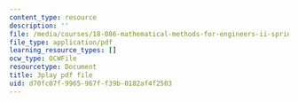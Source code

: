 ```yaml
---
content_type: resource
description: ''
file: /media/courses/18-086-mathematical-methods-for-engineers-ii-spring-2006/d70fc07f9965967ff39b0182af4f2503_NpTzMWTYbM8.pdf
file_type: application/pdf
learning_resource_types: []
ocw_type: OCWFile
resourcetype: Document
title: 3play pdf file
uid: d70fc07f-9965-967f-f39b-0182af4f2503
---
```

